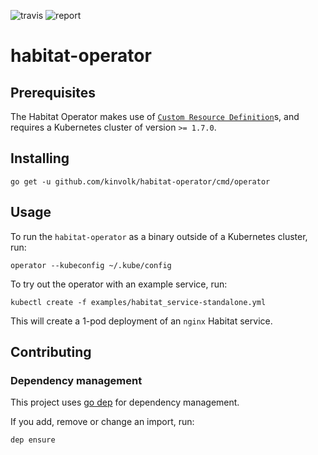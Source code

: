 ![travis] ![report]

# habitat-operator

## Prerequisites

The Habitat Operator makes use of [`Custom Resource Definition`][crd]s, and requires a Kubernetes cluster of version `>= 1.7.0`.

## Installing

    go get -u github.com/kinvolk/habitat-operator/cmd/operator

## Usage

To run the `habitat-operator` as a binary outside of a Kubernetes cluster, run:

    operator --kubeconfig ~/.kube/config

To try out the operator with an example service, run:

    kubectl create -f examples/habitat_service-standalone.yml

This will create a 1-pod deployment of an `nginx` Habitat service.

## Contributing

### Dependency management

This project uses [go dep](https://github.com/golang/dep/) for dependency
management.

If you add, remove or change an import, run:

    dep ensure

[travis]: https://travis-ci.org/kinvolk/habitat-operator.svg?branch=master
[report]: https://goreportcard.com/badge/github.com/kinvolk/habitat-operator
[crd]: https://kubernetes.io/docs/tasks/access-kubernetes-api/extend-api-custom-resource-definitions/
